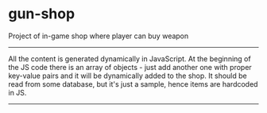 # gun-shop
Project of in-game shop where player can buy weapon

***

All the content is generated dynamically in JavaScript.
At the beginning of the JS code there is an array of objects - just add another one with proper key-value pairs and it will be dynamically added to the shop.
It should be read from some database, but it's just a sample, hence items are hardcoded in JS.

***
